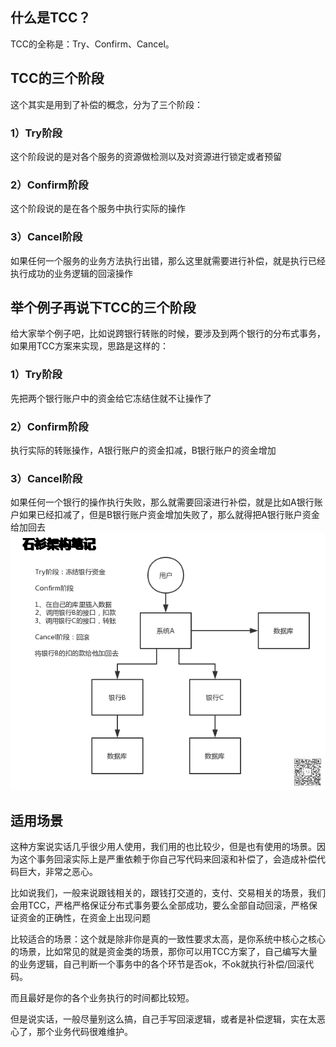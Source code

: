## 什么是TCC？
TCC的全称是：Try、Confirm、Cancel。

## TCC的三个阶段
这个其实是用到了补偿的概念，分为了三个阶段：
### 1）Try阶段
这个阶段说的是对各个服务的资源做检测以及对资源进行锁定或者预留
### 2）Confirm阶段
这个阶段说的是在各个服务中执行实际的操作
### 3）Cancel阶段
如果任何一个服务的业务方法执行出错，那么这里就需要进行补偿，就是执行已经执行成功的业务逻辑的回滚操作

## 举个例子再说下TCC的三个阶段
给大家举个例子吧，比如说跨银行转账的时候，要涉及到两个银行的分布式事务，如果用TCC方案来实现，思路是这样的：
### 1）Try阶段
先把两个银行账户中的资金给它冻结住就不让操作了
### 2）Confirm阶段
执行实际的转账操作，A银行账户的资金扣减，B银行账户的资金增加
### 3）Cancel阶段
如果任何一个银行的操作执行失败，那么就需要回滚进行补偿，就是比如A银行账户如果已经扣减了，但是B银行账户资金增加失败了，那么就得把A银行账户资金给加回去
![](./images/04_TCC方案.png)
## 适用场景
这种方案说实话几乎很少用人使用，我们用的也比较少，但是也有使用的场景。因为这个事务回滚实际上是严重依赖于你自己写代码来回滚和补偿了，会造成补偿代码巨大，非常之恶心。

比如说我们，一般来说跟钱相关的，跟钱打交道的，支付、交易相关的场景，我们会用TCC，严格严格保证分布式事务要么全部成功，要么全部自动回滚，严格保证资金的正确性，在资金上出现问题

比较适合的场景：这个就是除非你是真的一致性要求太高，是你系统中核心之核心的场景，比如常见的就是资金类的场景，那你可以用TCC方案了，自己编写大量的业务逻辑，自己判断一个事务中的各个环节是否ok，不ok就执行补偿/回滚代码。

而且最好是你的各个业务执行的时间都比较短。

但是说实话，一般尽量别这么搞，自己手写回滚逻辑，或者是补偿逻辑，实在太恶心了，那个业务代码很难维护。
